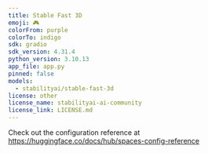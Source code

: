 ```yaml
---
title: Stable Fast 3D
emoji: 🎮
colorFrom: purple
colorTo: indigo
sdk: gradio
sdk_version: 4.31.4
python_version: 3.10.13
app_file: app.py
pinned: false
models: 
  - stabilityai/stable-fast-3d
license: other
license_name: stabilityai-ai-community
license_link: LICENSE.md
---
```


Check out the configuration reference at https://huggingface.co/docs/hub/spaces-config-reference
